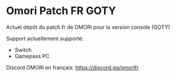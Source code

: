 # Omori Patch FR GOTY

Actuel dépôt du patch fr de OMORI pour la version console (GOTY)

Support actuellement supporté:
 - Switch
 - Gamepass PC

Discord OMORI en français: https://discord.gg/omorifr